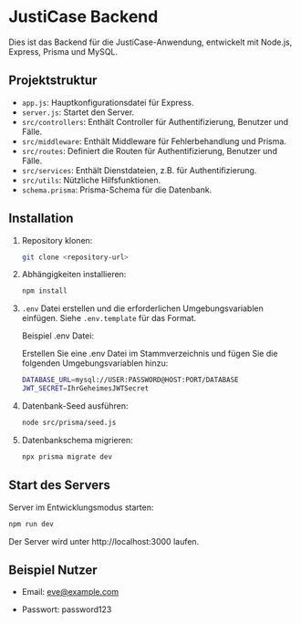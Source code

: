 # JustiCase Backend

Dies ist das Backend für die JustiCase-Anwendung, entwickelt mit Node.js, Express, Prisma und MySQL.

## Projektstruktur

- `app.js`: Hauptkonfigurationsdatei für Express.
- `server.js`: Startet den Server.
- `src/controllers`: Enthält Controller für Authentifizierung, Benutzer und Fälle.
- `src/middleware`: Enthält Middleware für Fehlerbehandlung und Prisma.
- `src/routes`: Definiert die Routen für Authentifizierung, Benutzer und Fälle.
- `src/services`: Enthält Dienstdateien, z.B. für Authentifizierung.
- `src/utils`: Nützliche Hilfsfunktionen.
- `schema.prisma`: Prisma-Schema für die Datenbank.

## Installation

1. Repository klonen:
    ```bash
    git clone <repository-url>
    ```

2. Abhängigkeiten installieren:
    ```bash
    npm install
    ```

3. `.env` Datei erstellen und die erforderlichen Umgebungsvariablen einfügen. Siehe `.env.template` für das Format.

    Beispiel .env Datei:

    Erstellen Sie eine .env Datei im Stammverzeichnis und fügen   Sie die folgenden Umgebungsvariablen hinzu:

    ```bash
    DATABASE_URL=mysql://USER:PASSWORD@HOST:PORT/DATABASE
    JWT_SECRET=IhrGeheimesJWTSecret
    ```

4. Datenbank-Seed ausführen:
    ```bash
    node src/prisma/seed.js
    ```

5. Datenbankschema migrieren:
    ```bash
    npx prisma migrate dev
    ```

## Start des Servers

Server im Entwicklungsmodus starten:
```bash
npm run dev
```
Der Server wird unter http://localhost:3000 laufen.


## Beispiel Nutzer

- Email: eve@example.com

- Passwort: password123
